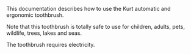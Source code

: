 This documentation describes how to use the Kurt automatic and ergonomic toothbrush.

Note that this toothbrush is totally safe to use for children, adults, pets, wildlife, trees, lakes and seas.

The toothbrush requires electricity.